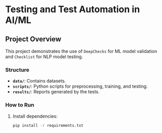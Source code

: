 # Testing and Test Automation in AI/ML

## Project Overview
This project demonstrates the use of `DeepChecks` for ML model validation and `Checklist` for NLP model testing.

### Structure
- **`data/`**: Contains datasets.
- **`scripts/`**: Python scripts for preprocessing, training, and testing.
- **`results/`**: Reports generated by the tests.

### How to Run
1. Install dependencies:
   ```bash
   pip install -r requirements.txt

